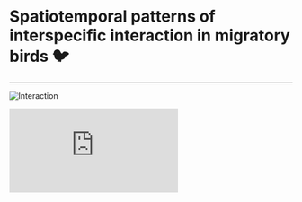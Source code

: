 # **Spatiotemporal patterns of interspecific interaction in migratory birds** :bird:


-----

![Interaction](https://github.com/chenyangkang/co_migration_poster_QR_code/raw/main/docs/assets/Interaction_American%20Redstart_AND_Magnolia%20Warbler.pred.gif)

![species](https://chenyangkang.github.io/co_migration_poster_QR_code/assets/Annual_cycle_of_phenology_by_species.pdf)

